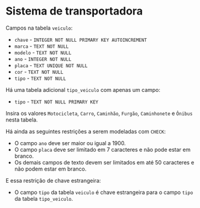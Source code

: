 # Sistema de transportadora

Campos na tabela `veiculo`:

* `chave` - `INTEGER NOT NULL PRIMARY KEY AUTOINCREMENT`
* `marca` - `TEXT NOT NULL`
* `modelo` - `TEXT NOT NULL`
* `ano` - `INTEGER NOT NULL`
* `placa` - `TEXT UNIQUE NOT NULL`
* `cor` - `TEXT NOT NULL`
* `tipo` - `TEXT NOT NULL`

Há uma tabela adicional `tipo_veiculo` com apenas um campo:

* `tipo` - `TEXT NOT NULL PRIMARY KEY`

Insira os valores `Motocicleta`, `Carro`, `Caminhão`, `Furgão`, `Caminhonete` e `Ônibus` nesta tabela.

Há ainda as seguintes restrições a serem modeladas com `CHECK`:

* O campo `ano` deve ser maior ou igual a 1900.
* O campo `placa` deve ser limitado em 7 caracteres e não pode estar em branco.
* Os demais campos de texto devem ser limitados em até 50 caracteres e não podem estar em branco.

E essa restrição de chave estrangeira:

* O campo `tipo` da tabela `veiculo` é chave estrangeira para o campo `tipo` da tabela `tipo_veiculo`.
